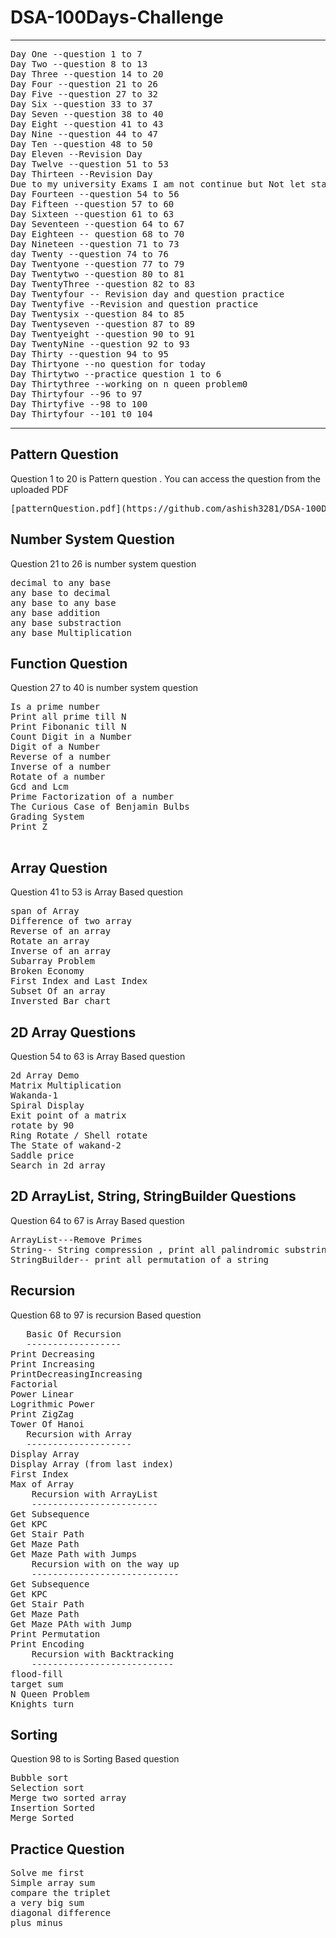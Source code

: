 # DSA-100Days-Challenge
<hr>
<pre>
Day One --question 1 to 7
Day Two --question 8 to 13
Day Three --question 14 to 20
Day Four --question 21 to 26
Day Five --question 27 to 32
Day Six --question 33 to 37
Day Seven --question 38 to 40
Day Eight --question 41 to 43
Day Nine --question 44 to 47
Day Ten --question 48 to 50
Day Eleven --Revision Day
Day Twelve --question 51 to 53
Day Thirteen --Revision Day
Due to my university Exams I am not continue but Not let start again
Day Fourteen --question 54 to 56
Day Fifteen --question 57 to 60
Day Sixteen --question 61 to 63
Day Seventeen --question 64 to 67
Day Eighteen -- question 68 to 70
Day Nineteen --question 71 to 73
day Twenty --question 74 to 76
Day Twentyone --question 77 to 79
Day Twentytwo --question 80 to 81
Day TwentyThree --question 82 to 83
Day Twentyfour -- Revision day and question practice
Day Twentyfive --Revision and question practice
Day Twentysix --question 84 to 85
Day Twentyseven --question 87 to 89
Day Twentyeight --question 90 to 91
Day TwentyNine --question 92 to 93
Day Thirty --question 94 to 95 
Day Thirtyone --no question for today
Day Thirtytwo --practice question 1 to 6
Day Thirtythree --working on n queen problem0
Day Thirtyfour --96 to 97
Day Thirtyfive --98 to 100
Day Thirtyfour --101 t0 104
</pre>
<hr>
<h2>Pattern Question</h2>
<p>Question 1 to 20 is Pattern question . You can access the question from the uploaded PDF </p>
<pre>
[patternQuestion.pdf](https://github.com/ashish3281/DSA-100Days-Challenge/files/10058032/patternQuestion.pdf)
</pre>
<h2>Number System Question</h2>
<p>Question 21 to 26 is number system question</p>
<pre>
decimal to any base
any base to decimal
any base to any base
any base addition
any base substraction
any base Multiplication
</pre>
<h2>Function Question</h2>
<p>Question 27 to 40 is number system question</p>
<pre>
Is a prime number
Print all prime till N
Print Fibonanic till N
Count Digit in a Number
Digit of a Number
Reverse of a number
Inverse of a number
Rotate of a number
Gcd and Lcm
Prime Factorization of a number
The Curious Case of Benjamin Bulbs
Grading System
Print Z

</pre>
<h2>Array Question</h2>
<p>Question 41 to 53 is Array Based question</p>
<pre>
span of Array
Difference of two array
Reverse of an array
Rotate an array
Inverse of an array
Subarray Problem
Broken Economy
First Index and Last Index
Subset Of an array
Inversted Bar chart
</pre>
<h2>2D Array Questions</h2>
<p>Question 54 to 63 is Array Based question</p>
<pre>
2d Array Demo
Matrix Multiplication
Wakanda-1
Spiral Display
Exit point of a matrix
rotate by 90
Ring Rotate / Shell rotate
The State of wakand-2
Saddle price
Search in 2d array
</pre>
<h2>2D ArrayList, String, StringBuilder Questions</h2>
<p>Question 64 to 67 is Array Based question</p>
<pre>
ArrayList---Remove Primes 
String-- String compression , print all palindromic substring
StringBuilder-- print all permutation of a string
</pre>
<h2>Recursion</h2>
<p>Question 68 to 97 is recursion Based question</p>
<pre>
   Basic Of Recursion
   ------------------
Print Decreasing
Print Increasing
PrintDecreasingIncreasing
Factorial
Power Linear
Logrithmic Power
Print ZigZag
Tower Of Hanoi
   Recursion with Array
   --------------------
Display Array
Display Array (from last index)
First Index
Max of Array
    Recursion with ArrayList
    ------------------------
Get Subsequence
Get KPC 
Get Stair Path
Get Maze Path
Get Maze Path with Jumps
    Recursion with on the way up
    ----------------------------
Get Subsequence
Get KPC 
Get Stair Path
Get Maze Path
Get Maze PAth with Jump
Print Permutation
Print Encoding
    Recursion with Backtracking
    ---------------------------
flood-fill
target sum
N Queen Problem
Knights turn
</pre>

<h2>Sorting</h2>
<p>Question 98 to  is Sorting Based question</p>
<pre>
Bubble sort
Selection sort
Merge two sorted array
Insertion Sorted
Merge Sorted
</pre>
<h2>Practice  Question</h2>
<pre>
Solve me first
Simple array sum
compare the triplet
a very big sum
diagonal difference
plus minus
</pre>
